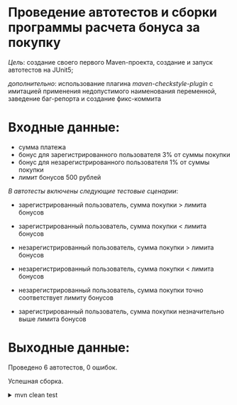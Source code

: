# Проведение автотестов и сборки программы расчета бонуса за покупку

_Цель_: создание своего первого Maven-проекта, создание и запуск автотестов на JUnit5;

_дополнительно_: использование плагина _maven-checkstyle-plugin_ с имитацией применения недопустимого наименования
переменной, заведение баг-репорта и создание фикс-коммита

# Входные данные:

* сумма платежа
* бонус для зарегистрированного пользователя 3% от суммы покупки
* бонус для незарегистрированного пользователя 1% от суммы покупки
* лимит бонусов 500 рублей

_В автотесты включены следующие тестовые сценарии_:

* зарегистрированный пользователь, сумма покупки > лимита бонусов

* зарегистрированный пользователь, сумма покупки < лимита бонусов

* незарегистрированный пользователь, сумма покупки > лимита бонусов

* незарегистрированный пользователь, сумма покупки < лимита бонусов

* незарегистрированный пользователь, сумма покупки точно соответствует лимиту бонусов

* зарегистрированный пользователь, сумма покупки незначительно выше лимита бонусов

# Выходные данные:

Проведено 6 автотестов, 0 ошибок.

Успешная сборка.

<details>
<summary>mvn clean test</summary>

![img.png](img.png)

</details>


